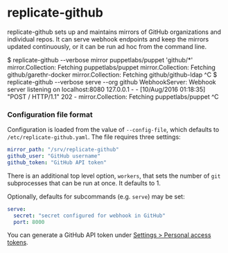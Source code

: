 # replicate-github

replicate-github sets up and maintains mirrors of GitHub organizations and
individual repos. It can serve webhook endpoints and keep the mirrors updated
continuously, or it can be run ad hoc from the command line.

  $ replicate-github --verbose mirror puppetlabs/puppet 'github/*'
  mirror.Collection: Fetching puppetlabs/puppet
  mirror.Collection: Fetching github/garethr-docker
  mirror.Collection: Fetching github/github-ldap
  ^C
  $ replicate-github --verbose serve --org github
  WebhookServer: Webhook server listening on localhost:8080
  127.0.0.1 - - [10/Aug/2016 01:18:35] "POST / HTTP/1.1" 202 -
  mirror.Collection: Fetching puppetlabs/puppet
  ^C

### Configuration file format

Configuration is loaded from the value of `--config-file`, which defaults to
`/etc/replicate-github.yaml`. The file requires three settings:

~~~ yaml
mirror_path: "/srv/replicate-github"
github_user: "GitHub username"
github_token: "GitHub API token"
~~~

There is an additional top level option, `workers`, that sets the number of
`git` subprocesses that can be run at once. It defaults to 1.

Optionally, defaults for subcommands (e.g. `serve`) may be set:

~~~ yaml
serve:
  secret: "secret configured for webhook in GitHub"
  port: 8000
~~~

You can generate a GitHub API token under [Settings > Personal access
tokens](https://github.com/settings/tokens).
